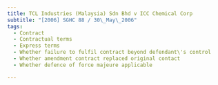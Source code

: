 ```yaml
---
title: TCL Industries (Malaysia) Sdn Bhd v ICC Chemical Corp 
subtitle: "[2006] SGHC 88 / 30\_May\_2006"
tags:
  - Contract
  - Contractual terms
  - Express terms
  - Whether failure to fulfil contract beyond defendant\'s control
  - Whether amendment contract replaced original contact
  - Whether defence of force majeure applicable

---
```


